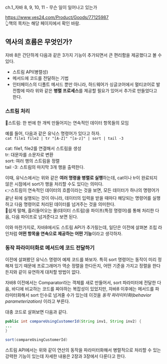 ch.1_자바 8, 9, 10, 11 - 무슨 일이 일어나고 있는가

https://www.yes24.com/Product/Goods/77125987 <br>
👆책의 목차는 해당 페이지에서 확인 바람.

## 역사의 흐름은 무엇인가?
자바 8은 간단하게 다음과 같은 3가지 기능이 추가되면서 큰 편리함을 제공했다고 볼 수 있다.
- 스트림 API(병렬성)
- 메서드에 코드를 전달하는 기법
- 인터페이스의 디폴트 메서드
뿐만 아니라, 하드웨어가 싱글코어에서 멀티코어로 발전함에 따라 위와 같은 **병렬 프로세스**를 제공할 필요가 있어서 추가로 만들었다고 한다.

### 스트림 처리
🔖스트림: 한 번에 한 개씩 만들어지는 연속적인 데이터 항목들의 모임

예를 들어, 다음과 같은 유닉스 명령어가 있다고 하자. <br>
`cat file1 file2 | tr "[A-Z]" "[a-z]" | sort | tail -3`

cat: file1, file2를 연결해서 스트림을 생성 <br>
tr: 대문자를 소문자로 변환 <br>
sort: 여러 행의 스트림을 정렬 <br>
tail -3:  스트림의 마지막 3개 행을 출력한다. <br>

이때, 유닉스에서는 위와 같은 **여러 명령을 병렬로 실행**하는데, cat이나 tr이 완료되지 않은 시점에서 sort가 행을 처리할 수도 있다는 의미다. <br>
👉스트림이 연속적인 데이터의 흐름이라는 것을 보면, 모든 데이터가 하나의 명령어가 끝난 뒤에 실행되는 것이 아니라, 데이터의 입력을 받을 때마다 해당되는 명령어를 실행하고 다음 명령어로 처리된 데이터를 넘겨주는 것을 의미한다. <br>
🌊쉽게 말해, 흘러들어오는 물(데이터 스트림)을 파이프(특정 명령어)를 통해 처리한 다음, 다음 파이프로 넘겨준다고 보면 된다.

이와 마찬가지로, 자바8에서도 스트림 API가 추가됬는데, 일단은 이전에 살펴본 조립 라인처럼 **어떤 항목을 연속으로 제공하는 어떤 기능**이라고 생각하자.

### 동작 파라미터화로 메서드에 코드 전달하기
이전에 살펴봤던 유닉스 명령어 예제 코드를 봐보자. 
특히 sort 명령어는 동작이 미리 정해져 있기 때문에 프로그래머가 역순 정렬을 한다든지, 어떤 기준을 가지고 정렬을 한다든지와 같이 유연하게 대처할 방법이 없다.

자바8 이전에서는 Comparator라는 객체를 새로 만들어서, sort 파라미터에 전달한 다음, 바디에 비교하는 코드를 짜야하는 복잡성이 있었지만, 자바8 이후에는 메서드를 파라미터화해서 sort 인수로 넘겨줄 수가 있는데 이것을 *동작 파라미터화(behavior parameterization)* 이라고 부른다.

대충 코드로 살펴보면 다음과 같다.
```java
public int compareUsingCustomerId(String inv1, String inv2) {
...
}

sort(compareUsingCustomerId)
```

스트림 API에서는 위와 같이 연산의 동작을 파라미터화해서 병렬적으로 처리할 수 있는 강력한 기능이 있는데 자세한 내용은 2장과 3장에서 다룬다고 한다.


